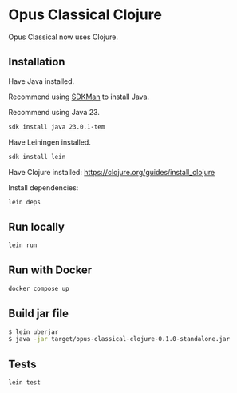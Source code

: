 # Opus Classical Clojure

Opus Classical now uses Clojure.

## Installation

Have Java installed.

Recommend using [SDKMan](https://sdkman.io/) to install Java.

Recommend using Java 23.

```sh
sdk install java 23.0.1-tem
```

Have Leiningen installed.

```sh
sdk install lein
```

Have Clojure installed: https://clojure.org/guides/install_clojure

Install dependencies:

```sh
lein deps
```

## Run locally

```sh
lein run
```

## Run with Docker

```sh
docker compose up
```

## Build jar file

```sh
$ lein uberjar
$ java -jar target/opus-classical-clojure-0.1.0-standalone.jar
```

## Tests

```sh
lein test
```
